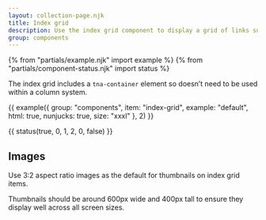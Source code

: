 ```yaml
---
layout: collection-page.njk
title: Index grid
description: Use the index grid component to display a grid of links such as displaying a list of all child pages in a hierarchy.
group: components
---
```


{% from "partials/example.njk" import example %}
{% from "partials/component-status.njk" import status %}

The index grid includes a `tna-container` element so doesn’t need to be used within a column system.

{{ example({ group: "components", item: "index-grid", example: "default", html: true, nunjucks: true, size: "xxxl" }, 2) }}

{{ status(true, 0, 1, 2, 0, false) }}

## Images

Use 3:2 aspect ratio images as the default for thumbnails on index grid items.

Thumbnails should be around 600px wide and 400px tall to ensure they display well across all screen sizes.
